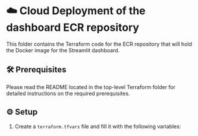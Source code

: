 # ☁️ Cloud Deployment of the dashboard ECR repository

This folder contains the Terraform code for the ECR repository that will hold the Docker image for the Streamlit dashboard.

## 🛠️ Prerequisites

Please read the README located in the top-level Terraform folder for detailed instructions on the required prerequisites.

## ⚙️ Setup

1. Create a `terraform.tfvars` file and fill it with the following variables:
